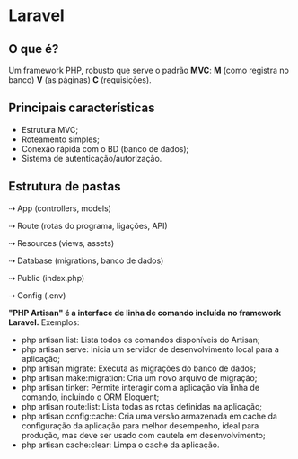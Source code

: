 # Laravel

## O que é?

Um framework PHP, robusto que serve o padrão **MVC**:
**M** (como registra no banco) **V** (as páginas) **C** (requisições).

## Principais características

* Estrutura MVC;
* Roteamento simples;
* Conexão rápida com o BD (banco de dados);
* Sistema de autenticação/autorização.

## Estrutura de pastas

⇢ App (controllers, models)

⇢ Route (rotas do programa, ligações, API)

⇢ Resources (views, assets)

⇢ Database (migrations, banco de dados)

⇢ Public (index.php)

⇢ Config (.env)

**"PHP Artisan" é a interface de linha de comando incluída no framework Laravel.**
Exemplos:

* php artisan list: Lista todos os comandos disponíveis do Artisan;
* php artisan serve: Inicia um servidor de desenvolvimento local para a aplicação; 
* php artisan migrate: Executa as migrações do banco de dados;
* php artisan make:migration: Cria um novo arquivo de migração; 
* php artisan tinker: Permite interagir com a aplicação via linha de comando, incluindo o ORM Eloquent; 
* php artisan route:list: Lista todas as rotas definidas na aplicação;
* php artisan config:cache: Cria uma versão armazenada em cache da configuração da aplicação para melhor desempenho, ideal para produção, mas deve ser usado com cautela em desenvolvimento; 
* php artisan cache:clear: Limpa o cache da aplicação. 
